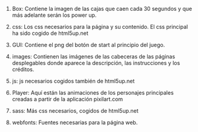 1. Box:
    Contiene la imagen de las cajas que caen cada 30 segundos y que más adelante serán los power up.

2. css:
    Los css necesarios para la página y su contenido. El css principal  ha sido cogido de html5up.net

3. GUI:
    Contiene el png del botón de start al principio del juego.

4. images:
    Contienen las imágenes de las cabeceras de las páginas desplegables donde aparece la descripción, las instrucciones y los créditos.

5. js:
    js necesarios cogidos  también de html5up.net

6. Player:
    Aquí están las animaciones de los personajes principales creadas a partir de la aplicación pixilart.com

7. sass:
    Más css necesarios, cogidos de html5up.net

8. webfonts:
    Fuentes necesarias para la página web.